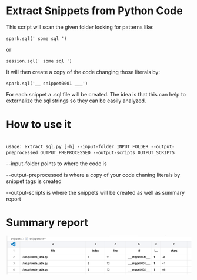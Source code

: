 # Extract Snippets from Python Code

This script will scan the given folder looking for patterns like:

```
spark.sql(' some sql ')
```

or 

```
session.sql(' some sql ')
```

It will then create a copy of the code changing those literals by:

```
spark.sql('__ snippet0001 ___')
```

For each snippet a .sql file will be created. The idea is that this can help to externalize the sql strings so they can be easily analyzed.


# How to use it

```

usage: extract_sql.py [-h] --input-folder INPUT_FOLDER --output-preprocessed OUTPUT_PREPROCESSED --output-scripts OUTPUT_SCRIPTS
```

--input-folder points to where the code is

--output-preprocessed is where a copy of your code chaning literals by snippet tags is created

--output-scripts is where the snippets will be created as well as summary report


# Summary report

![summary](./summary_example.png)
